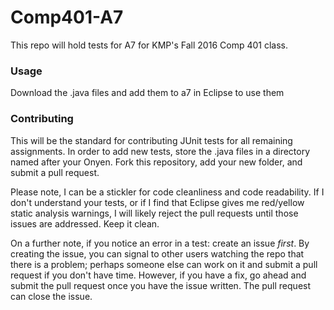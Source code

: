 # Comp401-A7

This repo will hold tests for A7 for KMP's Fall 2016 Comp 401 class.

### Usage

Download the .java files and add them to a7 in Eclipse to use them

### Contributing

This will be the standard for contributing JUnit tests for all remaining assignments. In order to add new tests, store the .java files in a directory named after your Onyen. Fork this repository, add your new folder, and submit a pull request.

Please note, I can be a stickler for code cleanliness and code readability. If I don't understand your tests, or if I find that Eclipse gives me red/yellow static analysis warnings, I will likely reject the pull requests until those issues are addressed. Keep it clean.

On a further note, if you notice an error in a test: create an issue _first_. By creating the issue, you can signal to other users watching the repo that there is a problem; perhaps someone else can work on it and submit a pull request if you don't have time. However, if you have a fix, go ahead and submit the pull request once you have the issue written. The pull request can close the issue.
